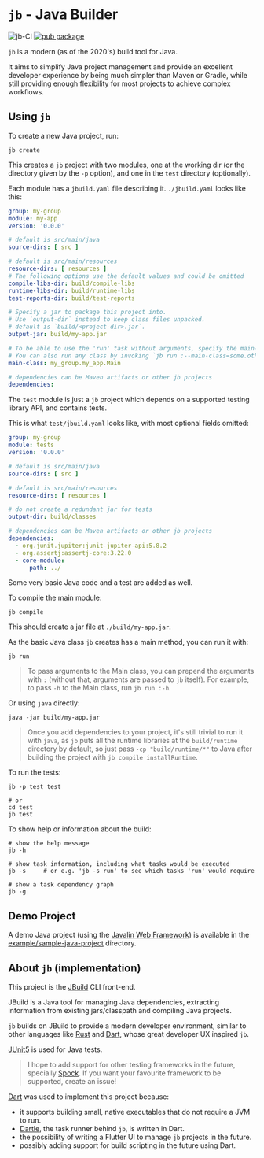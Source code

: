 # `jb` - Java Builder

![jb-CI](https://github.com/renatoathaydes/jbuild-cli/workflows/jb-CI/badge.svg)
[![pub package](https://img.shields.io/pub/v/jbuild-cli.svg)](https://pub.dev/packages/jbuild-cli)

`jb` is a modern (as of the 2020's) build tool for Java.

It aims to simplify Java project management and provide an excellent developer experience by being much simpler
than Maven or Gradle, while still providing enough flexibility for most projects to achieve complex workflows.

## Using `jb`

To create a new Java project, run:

```shell
jb create
```

This creates a `jb` project with two modules, one at the working dir (or the directory given by the `-p` option),
and one in the `test` directory (optionally).

Each module has a `jbuild.yaml` file describing it. `./jbuild.yaml` looks like this:

```yaml
group: my-group
module: my-app
version: '0.0.0'

# default is src/main/java
source-dirs: [ src ]

# default is src/main/resources
resource-dirs: [ resources ]
# The following options use the default values and could be omitted
compile-libs-dir: build/compile-libs
runtime-libs-dir: build/runtime-libs
test-reports-dir: build/test-reports

# Specify a jar to package this project into.
# Use `output-dir` instead to keep class files unpacked.
# default is `build/<project-dir>.jar`.
output-jar: build/my-app.jar

# To be able to use the 'run' task without arguments, specify the main-class to run.
# You can also run any class by invoking `jb run :--main-class=some.other.Class`.
main-class: my_group.my_app.Main

# dependencies can be Maven artifacts or other jb projects
dependencies:
```

The `test` module is just a `jb` project which depends on a supported testing library API, and contains tests.

This is what `test/jbuild.yaml` looks like, with most optional fields omitted:

```yaml
group: my-group
module: tests
version: '0.0.0'

# default is src/main/java
source-dirs: [ src ]

# default is src/main/resources
resource-dirs: [ resources ]

# do not create a redundant jar for tests
output-dir: build/classes

# dependencies can be Maven artifacts or other jb projects
dependencies:
  - org.junit.jupiter:junit-jupiter-api:5.8.2
  - org.assertj:assertj-core:3.22.0
  - core-module:
      path: ../
```

Some very basic Java code and a test are added as well.

To compile the main module:

```shell
jb compile
```

This should create a jar file at `./build/my-app.jar`.

As the basic Java class `jb` creates has a main method, you can run it with:

```shell
jb run
```

> To pass arguments to the Main class, you can prepend the arguments with `:`
> (without that, arguments are passed to `jb` itself).
> For example, to pass `-h` to the Main class, run `jb run :-h`.

Or using `java` directly:

```shell
java -jar build/my-app.jar
```

> Once you add dependencies to your project, it's still trivial to run it with `java`, as `jb` puts all the runtime
> libraries at the `build/runtime` directory by default, so just pass `-cp "build/runtime/*"` to Java after
> building the project with `jb compile installRuntime`.

To run the tests:

```shell
jb -p test test

# or
cd test
jb test
```

To show help or information about the build:

```shell
# show the help message
jb -h

# show task information, including what tasks would be executed
jb -s     # or e.g. 'jb -s run' to see which tasks 'run' would require 

# show a task dependency graph
jb -g
```

## Demo Project

A demo Java project (using the [Javalin Web Framework](https://javalin.io/)) is available in the
[example/sample-java-project](example/sample-java-project) directory.

## About `jb` (implementation)

This project is the [JBuild](https://github.com/renatoathaydes/jbuild) CLI front-end.

JBuild is a Java tool for managing Java dependencies, extracting information from existing jars/classpath and
compiling Java projects.

`jb` builds on JBuild to provide a modern developer environment, similar to other languages like
[Rust](https://www.rust-lang.org/) and [Dart](https://dart.dev/), whose great developer UX inspired `jb`.

[JUnit5](https://junit.org/junit5/) is used for Java tests.

> I hope to add support for other testing frameworks in the future, specially [Spock](https://spockframework.org/).
> If you want your favourite framework to be supported, create an issue!

[Dart](https://dart.dev/) was used to implement this project because:

* it supports building small, native executables that do not require a JVM to run.
* [Dartle](https://github.com/renatoathaydes/dartle/), the task runner behind `jb`, is written in Dart.
* the possibility of writing a Flutter UI to manage `jb` projects in the future.
* possibly adding support for build scripting in the future using Dart.
